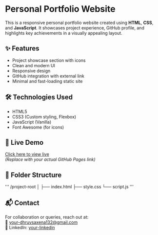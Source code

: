 # Personal Portfolio Website

This is a responsive personal portfolio website created using **HTML**, **CSS**, and **JavaScript**. It showcases project experience, GitHub profile, and highlights key achievements in a visually appealing layout.

## ✨ Features

- Project showcase section with icons
- Clean and modern UI
- Responsive design
- GitHub integration with external link
- Minimal and fast-loading static site

## 🛠️ Technologies Used

- HTML5
- CSS3 (Custom styling, Flexbox)
- JavaScript (Vanilla)
- Font Awesome (for icons)

## 🔗 Live Demo

[Click here to view live](https://yourusername.github.io/your-repo-name/)  
*(Replace with your actual GitHub Pages link)*

## 📂 Folder Structure
'''
/project-root
│
├── index.html
├── style.css
└── script.js
'''

## 📬 Contact

For collaboration or queries, reach out at:  
📧 your-dhruvsaxena132@gmail.com  
📱 LinkedIn: [your-linkedin](https://linkedin.com/in/drvsaxenaofficial)

